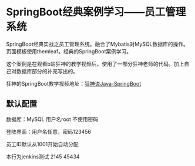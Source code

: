 # SpringBoot经典案例学习——员工管理系统

SpringBoot经典实战之员工管理系统。融合了Mybatis对MySQL数据库的操作。页面模板使用themleaf。经典的SpringBoot案例学习。

这个案例是在观看b站狂神的教学视频后，使用了一部分狂神老师的代码，加上自己对数据库部分的补充写出的。

狂神的SpringBoot教学视频地址：[狂神说Java-SpringBoot](https://www.bilibili.com/video/BV1PE411i7CV?t=26&p=34)

## 默认配置

数据库：MySQL 用户名root 不使用密码

登陆界面：用户名任意，密码123456

员工ID默认从1001开始自动分配

本行为jenkins测试
2145
45434